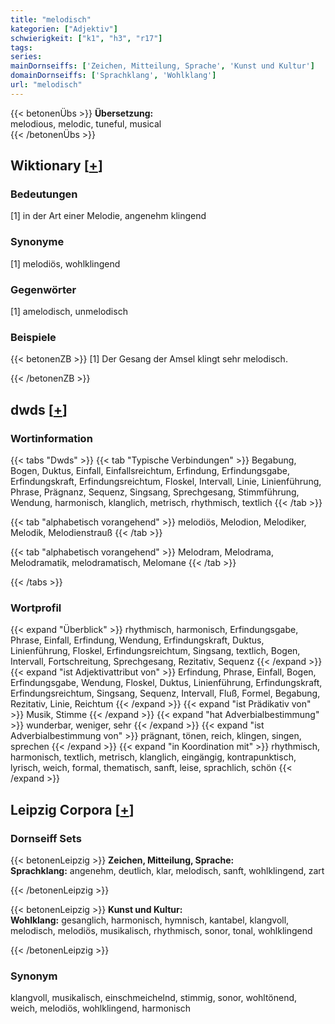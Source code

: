 ```yaml
---
title: "melodisch"
kategorien: ["Adjektiv"]
schwierigkeit: ["k1", "h3", "r17"]
tags:
series:
mainDornseiffs: ['Zeichen, Mitteilung, Sprache', 'Kunst und Kultur']
domainDornseiffs: ['Sprachklang', 'Wohlklang']
url: "melodisch"
---
```


{{< betonenÜbs >}}
**Übersetzung:**  
melodious, melodic, tuneful, musical  
{{< /betonenÜbs >}}

## Wiktionary [[+](https://de.wiktionary.org/wiki/melodisch)]

### Bedeutungen
[1] in der Art einer Melodie, angenehm klingend  

### Synonyme
[1] melodiös, wohlklingend  

### Gegenwörter
[1] amelodisch, unmelodisch  

### Beispiele
{{< betonenZB >}}
[1] Der Gesang der Amsel klingt sehr melodisch.  

{{< /betonenZB >}}


## dwds [[+](https://www.dwds.de/wb/melodisch)]

### Wortinformation
{{< tabs "Dwds" >}}
{{< tab "Typische Verbindungen" >}}
Begabung, Bogen, Duktus, Einfall, Einfallsreichtum, Erfindung, Erfindungsgabe, Erfindungskraft, Erfindungsreichtum, Floskel, Intervall, Linie, Linienführung, Phrase, Prägnanz, Sequenz, Singsang, Sprechgesang, Stimmführung, Wendung, harmonisch, klanglich, metrisch, rhythmisch, textlich
{{< /tab >}}

{{< tab "alphabetisch vorangehend" >}}
melodiös, Melodion, Melodiker, Melodik, Melodienstrauß
{{< /tab >}}

{{< tab "alphabetisch vorangehend" >}}
Melodram, Melodrama, Melodramatik, melodramatisch, Melomane
{{< /tab >}}

{{< /tabs >}}

### Wortprofil
{{< expand "Überblick" >}} rhythmisch, harmonisch, Erfindungsgabe, Phrase, Einfall, Erfindung, Wendung, Erfindungskraft, Duktus, Linienführung, Floskel, Erfindungsreichtum, Singsang, textlich, Bogen, Intervall, Fortschreitung, Sprechgesang, Rezitativ, Sequenz {{< /expand >}}
{{< expand "ist Adjektivattribut von" >}} Erfindung, Phrase, Einfall, Bogen, Erfindungsgabe, Wendung, Floskel, Duktus, Linienführung, Erfindungskraft, Erfindungsreichtum, Singsang, Sequenz, Intervall, Fluß, Formel, Begabung, Rezitativ, Linie, Reichtum {{< /expand >}}
{{< expand "ist Prädikativ von" >}} Musik, Stimme {{< /expand >}}
{{< expand "hat Adverbialbestimmung" >}} wunderbar, weniger, sehr {{< /expand >}}
{{< expand "ist Adverbialbestimmung von" >}} prägnant, tönen, reich, klingen, singen, sprechen {{< /expand >}}
{{< expand "in Koordination mit" >}} rhythmisch, harmonisch, textlich, metrisch, klanglich, eingängig, kontrapunktisch, lyrisch, weich, formal, thematisch, sanft, leise, sprachlich, schön {{< /expand >}}

## Leipzig Corpora [[+](https://corpora.uni-leipzig.de/en/res?word=melodisch&corpusId=deu_newscrawl-public_2018)]

### Dornseiff Sets
{{< betonenLeipzig >}}
**Zeichen, Mitteilung, Sprache:**  
**Sprachklang:** angenehm, deutlich, klar, melodisch, sanft, wohlklingend, zart  

{{< /betonenLeipzig >}}


{{< betonenLeipzig >}}
**Kunst und Kultur:**  
**Wohlklang:** gesanglich, harmonisch, hymnisch, kantabel, klangvoll, melodisch, melodiös, musikalisch, rhythmisch, sonor, tonal, wohlklingend  

{{< /betonenLeipzig >}}

### Synonym
klangvoll, musikalisch, einschmeichelnd, stimmig, sonor, wohltönend, weich, melodiös, wohlklingend, harmonisch

